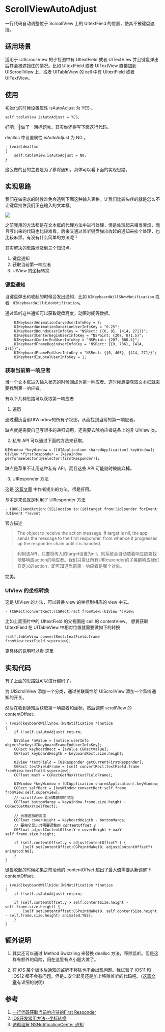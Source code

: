 # ScrollViewAutoAdjust

一行代码自动调整位于 ScroollView 上的 UItextField 的位置，使其不被键盘遮挡。

## 适用场景

适用于 UIScroollView 的子视图中有 UItextField 或者 UITextView 并且键盘弹出后其会被遮挡住的情况。比如 UItextField 或者 UITextView 直接加到 UIScroollView 上，或者 UITableView 的 cell 中有 UItextField 或者 UITextView。

## 使用

初始化的时候设置属性 isAutoAdjust 为 YES 。

```
self.tableView.isAutoAdjust = YES;
```

好吧，做了一回标题党。其实你还得写下面这行代码。

dealloc 中设置属性 isAutoAdjust 为 NO 。

```
- (void)dealloc
{
    self.tableView.isAutoAdjust = NO;
}
```

这么做的目的主要是为了移除通知，具体可以看下面的实现思路。

## 实现思路

我们在做需求的时候难免会遇到下面这种输入表格。让我们比较头疼的就是怎么不让键盘挡住我们正在输入的文本框。

![](./image1.png)

之前我用的方法都是在文本框的代理方法中进行处理，但是处理起来相当麻烦，而且写出来的代码也比较难看。后来又通过监听键盘弹出收起的通知来挨个处理，也比较麻烦。有没有什么简单的方法呢？

其实解决的思路涉及到三个知识点。
1. 键盘通知
2. 获取当前第一响应者
3. UIView 的坐标转换

### 键盘通知
当键盘弹出和收起的时候会发出通知，比如 `UIKeyboardWillShowNotification` 或者 ` UIKeyboardWillHideNotification`。

通过监听这些通知可以获取键盘高度，动画时间等数据。

```
    UIKeyboardAnimationCurveUserInfoKey = 7;
    UIKeyboardAnimationDurationUserInfoKey = "0.25";
    UIKeyboardBoundsUserInfoKey = "NSRect: {{0, 0}, {414, 271}}";
    UIKeyboardCenterBeginUserInfoKey = "NSPoint: {207, 871.5}";
    UIKeyboardCenterEndUserInfoKey = "NSPoint: {207, 600.5}";
    UIKeyboardFrameBeginUserInfoKey = "NSRect: {{0, 736}, {414, 271}}";
    UIKeyboardFrameEndUserInfoKey = "NSRect: {{0, 465}, {414, 271}}";
    UIKeyboardIsLocalUserInfoKey = 1;

```

### 获取当前第一响应者
当一个文本框进入输入状态的时候回成为第一响应者。这时候想要获取文本框就需要找到第一响应者。

有以下几种思路可以获取第一响应者
1. 遍历

通过遍历当前UIWindow的所有子视图，从而找到当前的第一响应者。

缺点就是需要自己写很多的递归调用，还需要去除响应者链条上的非 UIView 类。

2. 私有 API
可以通过下面的方法来获取。
```
UIWindow *keyWindow = [[UIApplication sharedApplication] keyWindow];
UIView *firstResponder = [keyWindow performSelector:@selector(firstResponder)];
```
缺点是苹果不让用这种私有 API。而且这些 API 可能随时被废弃掉。

3. UIResponder 方法

这是 [这篇文章](https://www.jianshu.com/p/84c0eddf2378) 中作者提出的方法，很是好用。

基本是来说就是利用了 UIResponder 方法

```
- (BOOL)sendAction:(SEL)action to:(id)target from:(id)sender forEvent:(UIEvent *)event
```
官方描述
> The object to receive the action message. If target is nil, the app sends the message to the first responder, from whence it progresses up the responder chain until it is handled.

> 利用该API，只要将传入的target设置为nil，则系统会自动顺着响应链查找能够响应action的响应者。我们只需让所有UIResponder的子类都响应我们自定义的action，即可知道当前第一响应者是哪个对象。

完美。

### UIView 的坐标转换
这是 UIView 的方法，可以转换 view 的坐标到相应的 view 中去。

```
- (CGRect)convertRect:(CGRect)rect fromView:(UIView *)view;
```

比如上面图片中的 UItextField 的父视图是 cell 的 contentView。 想要获取 UItextField 在 UITableView 中相对位置就需要做如下的转换

```
[self.tableView convertRect:textField.frame fromView:textField.superview];
```

更具体的说明可以看 [这里](https://www.jianshu.com/p/92e2d0200eb4)

## 实现代码

有了上面的思路就可以进行编码了。

为 UIScrollView 添加一个分类，通过关联属性给 UIScrollView 添加一个监听通知的开关。

然后在收到通知后获取第一响应者和坐标，然后调整 scrollView 的 contentOffset。

```
- (void)keyboardWillShow:(NSNotification *)notice
{
    if (!self.isAutoAdjust) return;
    
    NSValue *aValue = [notice.userInfo objectForKey:UIKeyboardFrameEndUserInfoKey];
    CGRect keyboardRect = [aValue CGRectValue];
    CGFloat keyboardHeigth = keyboardRect.size.height;
    
    UIView *textField = [UIResponder getCurrentFirstResponder];
    CGRect textFieldFrame = [self convertRect:textField.frame fromView:textField.superview];
    CGFloat maxY = CGRectGetMaxY(textFieldFrame);
    
    UIWindow *keyWindow = [UIApplication sharedApplication].keyWindow;
    CGRect selfRect = [keyWindow convertRect:self.frame fromView:self.superview];
    // scrollView 距屏幕底部的间距
    CGFloat bottomMarge = keyWindow.frame.size.height - CGRectGetMaxY(selfRect);
    
    // 会被遮挡的高度
    CGFloat coverHeight = keyboardHeigth - bottomMarge;
    // 要完全显示时需要调整的 contentOffset y
    CGFloat adjustContentOffsetY = coverHeight + maxY - self.frame.size.height;
    
    if (self.contentOffset.y < adjustContentOffsetY ) {
        [self setContentOffset:CGPointMake(0, adjustContentOffsetY) animated:NO];
    }
}
```

键盘收起的时候如果之前滚动的 contentOffset 超出了最大值需要从新调整下 contentOffset。
```
- (void)keyboardWillHide:(NSNotification *)notice
{
    if (!self.isAutoAdjust) return;
    
    if (self.contentOffset.y > self.contentSize.height - self.frame.size.height) {
        [self setContentOffset:CGPointMake(0, self.contentSize.height - self.frame.size.height) animated:YES];
    }
}
```

## 额外说明

1. 其实还可以通过 Method Swizzling 来替换 dealloc 方法，移除监听。但是这样有额外的风险，用在这里有点小题大做了。

2. 在 iOS 某个版本后通知的监听不移除也不会出现问题。我试验了 iOS11 和 iOS12 都不会有问题。但是...安全起见还是加上移除监听的代码吧。（[这篇文章](https://juejin.im/entry/5a8fe5c551882518c0797ebe)有详细的说明）

## 参考
1. [一行代码获取当前响应链的First Responder](https://www.jianshu.com/p/84c0eddf2378)
1. [iOS开发常用方法--坐标转换](https://www.jianshu.com/p/92e2d0200eb4)
1. [透彻理解 NSNotificationCenter 通知](https://juejin.im/entry/5a8fe5c551882518c0797ebe)
